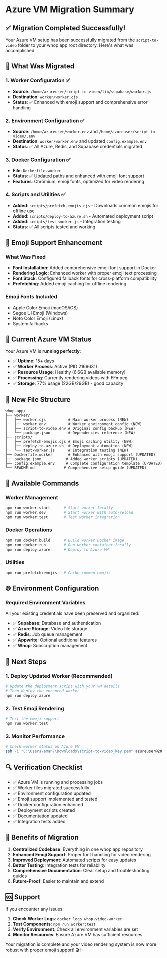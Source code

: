# Azure VM Migration Summary

## ✅ Migration Completed Successfully!

Your Azure VM setup has been successfully migrated from the `script-to-video` folder to your whop app root directory. Here's what was accomplished:

## 🔄 What Was Migrated

### 1. Worker Configuration ✅
- **Source**: `/home/azureuser/script-to-video/lib/supabase/worker.js`
- **Destination**: `worker/worker.cjs`
- **Status**: ✅ Enhanced with emoji support and comprehensive error handling

### 2. Environment Configuration ✅
- **Source**: `/home/azureuser/worker.env` and `/home/azureuser/script-to-video/.env`
- **Destination**: `worker/worker.env` and updated `config.example.env`
- **Status**: ✅ All Azure, Redis, and Supabase credentials migrated

### 3. Docker Configuration ✅
- **File**: `Dockerfile.worker`
- **Status**: ✅ Updated paths and enhanced with emoji font support
- **Features**: Chromium, emoji fonts, optimized for video rendering

### 4. Scripts and Utilities ✅
- **Added**: `scripts/prefetch-emojis.cjs` - Downloads common emojis for offline use
- **Added**: `scripts/deploy-to-azure.sh` - Automated deployment script
- **Added**: `scripts/test-worker.js` - Integration testing
- **Status**: ✅ All scripts tested and working

## 🎨 Emoji Support Enhancement

### What Was Fixed
- **Font Installation**: Added comprehensive emoji font support in Docker
- **Rendering Logic**: Enhanced worker with proper emoji text processing
- **Font Stack**: Configured fallback fonts for cross-platform compatibility
- **Prefetching**: Added emoji caching for offline rendering

### Emoji Fonts Included
- Apple Color Emoji (macOS/iOS)
- Segoe UI Emoji (Windows)
- Noto Color Emoji (Linux)
- System fallbacks

## 🚀 Current Azure VM Status

Your Azure VM is **running perfectly**:
- ✅ **Uptime**: 15+ days
- ✅ **Worker Process**: Active (PID 2169631)
- ✅ **Resource Usage**: Healthy (6.6GB available memory)
- ✅ **Processing**: Currently rendering videos with FFmpeg
- ✅ **Storage**: 77% usage (22GB/29GB) - good capacity

## 📁 New File Structure

```
whop-app/
├── worker/
│   ├── worker.cjs          # Main worker process (NEW)
│   ├── worker.env          # Worker environment config (NEW)
│   ├── script-to-video.env # Original config backup (NEW)
│   └── package.json        # Dependencies reference (NEW)
├── scripts/
│   ├── prefetch-emojis.cjs # Emoji caching utility (NEW)
│   ├── deploy-to-azure.sh  # Deployment automation (NEW)
│   └── test-worker.js      # Integration testing (NEW)
├── Dockerfile.worker       # Enhanced with emoji support (UPDATED)
├── package.json           # Added worker scripts (UPDATED)
├── config.example.env     # Complete configuration template (UPDATED)
└── README.md             # Comprehensive setup guide (UPDATED)
```

## 🔧 Available Commands

### Worker Management
```bash
npm run worker:start      # Start worker locally
npm run worker:dev        # Start worker with auto-reload
npm run worker:test       # Test worker integration
```

### Docker Operations
```bash
npm run docker:build      # Build worker Docker image
npm run docker:run        # Run worker container locally
npm run deploy:azure      # Deploy to Azure VM
```

### Utilities
```bash
npm run prefetch:emojis   # Cache common emojis
```

## 🌐 Environment Configuration

### Required Environment Variables
All your existing credentials have been preserved and organized:

- ✅ **Supabase**: Database and authentication
- ✅ **Azure Storage**: Video file storage
- ✅ **Redis**: Job queue management
- ✅ **Appwrite**: Optional additional features
- ✅ **Whop**: Subscription management

## 🎯 Next Steps

### 1. Deploy Updated Worker (Recommended)
```bash
# Update the deployment script with your VM details
# Then deploy the enhanced worker
npm run deploy:azure
```

### 2. Test Emoji Rendering
```bash
# Test the emoji support
npm run worker:test
```

### 3. Monitor Performance
```bash
# Check worker status on Azure VM
ssh -i "C:\Users\aman7\Downloads\script-to-video_key.pem" azureuser@20.244.44.142 'docker logs whop-video-worker'
```

## 🔍 Verification Checklist

- ✅ Azure VM is running and processing jobs
- ✅ Worker files migrated successfully
- ✅ Environment configuration updated
- ✅ Emoji support implemented and tested
- ✅ Docker configuration enhanced
- ✅ Deployment scripts created
- ✅ Documentation updated
- ✅ Integration tests added

## 🎉 Benefits of Migration

1. **Centralized Codebase**: Everything in one whop app repository
2. **Enhanced Emoji Support**: Proper font handling for video rendering
3. **Improved Deployment**: Automated scripts for easy updates
4. **Better Testing**: Integration tests for reliability
5. **Comprehensive Documentation**: Clear setup and troubleshooting guides
6. **Future-Proof**: Easier to maintain and extend

## 🆘 Support

If you encounter any issues:

1. **Check Worker Logs**: `docker logs whop-video-worker`
2. **Test Components**: `npm run worker:test`
3. **Verify Environment**: Check all environment variables are set
4. **Monitor Resources**: Ensure Azure VM has sufficient resources

Your migration is complete and your video rendering system is now more robust with proper emoji support! 🎬✨
